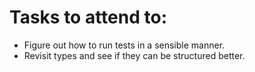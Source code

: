 Tasks to attend to:
=====

* Figure out how to run tests in a sensible manner.
* Revisit types and see if they can be structured better.
